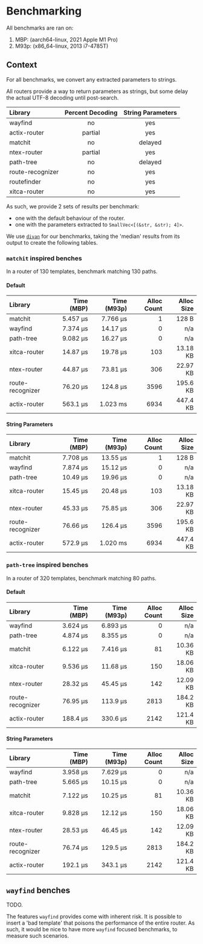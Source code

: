 # Benchmarking

All benchmarks are ran on:
1. MBP: (aarch64-linux, 2021 Apple M1 Pro)
2. M93p: (x86_64-linux, 2013 i7-4785T)

## Context

For all benchmarks, we convert any extracted parameters to strings.

All routers provide a way to return parameters as strings, but some delay the actual UTF-8 decoding until post-search.

| Library          | Percent Decoding | String Parameters |
|:-----------------|:----------------:|:-----------------:|
| wayfind          | no               | yes               |
| actix-router     | partial          | yes               |
| matchit          | no               | delayed           |
| ntex-router      | partial          | yes               |
| path-tree        | no               | delayed           |
| route-recognizer | no               | yes               |
| routefinder      | no               | yes               |
| xitca-router     | no               | yes               |

As such, we provide 2 sets of results per benchmark:
- one with the default behaviour of the router.
- one with the parameters extracted to `SmallVec<[(&str, &str); 4]>`.

We use [`divan`](https://github.com/nvzqz/divan) for our benchmarks, taking the 'median' results from its output to create the following tables.

### `matchit` inspired benches

In a router of 130 templates, benchmark matching 130 paths.

#### Default

| Library          | Time (MBP) | Time (M93p) | Alloc Count | Alloc Size |
|:-----------------|-----------:|------------:|------------:|-----------:|
| matchit          | 5.457 µs   | 7.766 µs    | 1           | 128 B      |
| wayfind          | 7.374 µs   | 14.17 µs    | 0           | n/a        |
| path-tree        | 9.082 µs   | 16.27 µs    | 0           | n/a        |
| xitca-router     | 14.87 µs   | 19.78 µs    | 103         | 13.18 KB   |
| ntex-router      | 44.87 µs   | 73.81 µs    | 306         | 22.97 KB   |
| route-recognizer | 76.20 µs   | 124.8 µs    | 3596        | 195.6 KB   |
| actix-router     | 563.1 µs   | 1.023 ms    | 6934        | 447.4 KB   |

#### String Parameters

| Library          | Time (MBP) | Time (M93p) | Alloc Count | Alloc Size |
|:-----------------|-----------:|------------:|------------:|-----------:|
| matchit          | 7.708 µs   | 13.55 µs    | 1           | 128 B      |
| wayfind          | 7.874 µs   | 15.12 µs    | 0           | n/a        |
| path-tree        | 10.49 µs   | 19.96 µs    | 0           | n/a        |
| xitca-router     | 15.45 µs   | 20.48 µs    | 103         | 13.18 KB   |
| ntex-router      | 45.33 µs   | 75.85 µs    | 306         | 22.97 KB   |
| route-recognizer | 76.66 µs   | 126.4 µs    | 3596        | 195.6 KB   |
| actix-router     | 572.9 µs   | 1.020 ms    | 6934        | 447.4 KB   |

### `path-tree` inspired benches

In a router of 320 templates, benchmark matching 80 paths.

#### Default

| Library          | Time (MBP) | Time (M93p) | Alloc Count | Alloc Size |
|:-----------------|-----------:|------------:|------------:|-----------:|
| wayfind          | 3.624 µs   | 6.893 µs    | 0           | n/a        |
| path-tree        | 4.874 µs   | 8.355 µs    | 0           | n/a        |
| matchit          | 6.122 µs   | 7.416 µs    | 81          | 10.36 KB   |
| xitca-router     | 9.536 µs   | 11.68 µs    | 150         | 18.06 KB   |
| ntex-router      | 28.32 µs   | 45.45 µs    | 142         | 12.09 KB   |
| route-recognizer | 76.95 µs   | 113.9 µs    | 2813        | 184.2 KB   |
| actix-router     | 188.4 µs   | 330.6 µs    | 2142        | 121.4 KB   |

#### String Parameters

| Library          | Time (MBP) | Time (M93p) | Alloc Count | Alloc Size |
|:-----------------|-----------:|------------:|------------:|-----------:|
| wayfind          | 3.958 µs   | 7.629 µs    | 0           | n/a        |
| path-tree        | 5.665 µs   | 10.15 µs    | 0           | n/a        |
| matchit          | 7.122 µs   | 10.25 µs    | 81          | 10.36 KB   |
| xitca-router     | 9.828 µs   | 12.12 µs    | 150         | 18.06 KB   |
| ntex-router      | 28.53 µs   | 46.45 µs    | 142         | 12.09 KB   |
| route-recognizer | 76.74 µs   | 129.5 µs    | 2813        | 184.2 KB   |
| actix-router     | 192.1 µs   | 343.1 µs    | 2142        | 121.4 KB   |

## `wayfind` benches

TODO.

The features `wayfind` provides come with inherent risk.
It is possible to insert a 'bad template' that poisons the performance of the entire router.
As such, it would be nice to have more `wayfind` focused benchmarks, to measure such scenarios.
